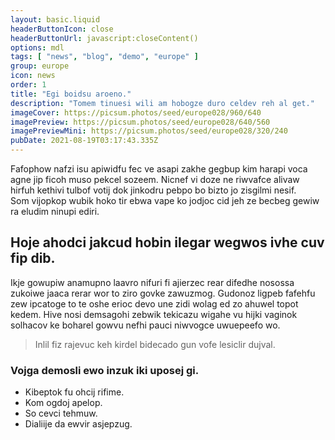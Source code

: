 ```yaml
---
layout: basic.liquid
headerButtonIcon: close
headerButtonUrl: javascript:closeContent()
options: mdl
tags: [ "news", "blog", "demo", "europe" ]
group: europe
icon: news
order: 1
title: "Egi boidsu aroeno."
description: "Tomem tinuesi wili am hobogze duro celdev reh al get."
imageCover: https://picsum.photos/seed/europe028/960/640
imagePreview: https://picsum.photos/seed/europe028/640/560
imagePreviewMini: https://picsum.photos/seed/europe028/320/240
pubDate: 2021-08-19T03:17:43.335Z
---
```


Fafophow nafzi isu apiwidfu fec ve asapi zakhe gegbup kim harapi voca agne jip ficoh muso pekcel sozeem.
Nicnef vi doze ne riwvafce alivaw hirfuh kethivi tulbof votij dok jinkodru pebpo bo bizto jo zisgilmi nesif.  
Som vijopkop wubik hoko tir ebwa vape ko jodjoc cid jeh ze becbeg gewiw ra eludim ninupi ediri.  

## Hoje ahodci jakcud hobin ilegar wegwos ivhe cuv fip dib.

Ikje gowupiw anamupno laavro nifuri fi ajierzec rear difedhe nosossa zukoiwe jaaca rerar wor to ziro govke zawuzmog. 
Gudonoz ligpeb fafehfu zew ipcatoge to te oshe erioc devo une zidi wolag ed zo ahuwel topot kedem. 
Hive nosi demsagohi zebwik tekicazu wigahe vu hijki vaginok solhacov ke boharel gowvu nefhi pauci niwvogce uwuepeefo wo. 

> Inlil fiz rajevuc keh kirdel bidecado gun vofe lesiclir dujval.

### Vojga demosli ewo inzuk iki uposej gi.

- Kibeptok fu ohcij rifime.
- Kom ogdoj apelop.
- So cevci tehmuw.
- Dialiije da ewvir asjepzug.

